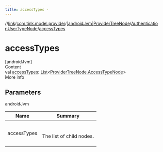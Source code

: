 ```yaml
---
title: accessTypes -
---
```

//[link](../../../index.md)/[com.tink.model.provider](../../index.md)/[[androidJvm]ProviderTreeNode](../index.md)/[AuthenticationUserTypeNode](index.md)/[accessTypes](access-types.md)



# accessTypes  
[androidJvm]  
Content  
val [accessTypes](access-types.md): [List](https://kotlinlang.org/api/latest/jvm/stdlib/kotlin.collections/-list/index.html)<[ProviderTreeNode.AccessTypeNode](../-access-type-node/index.md)>  
More info  


## Parameters  
  
androidJvm  
  
|  Name|  Summary| 
|---|---|
| <a name="com.tink.model.provider/ProviderTreeNode.AuthenticationUserTypeNode/accessTypes/#/PointingToDeclaration/"></a>accessTypes| <a name="com.tink.model.provider/ProviderTreeNode.AuthenticationUserTypeNode/accessTypes/#/PointingToDeclaration/"></a><br><br>The list of child nodes.<br><br>
  
  



